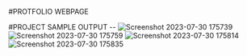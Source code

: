 #PROTFOLIO WEBPAGE

#PROJECT SAMPLE OUTPUT --
![Screenshot 2023-07-30 175739](https://github.com/Rudra267/PortfolioWebpage/assets/122002449/56bf2703-45cc-4465-8ba9-d2171f668fe8)
![Screenshot 2023-07-30 175759](https://github.com/Rudra267/PortfolioWebpage/assets/122002449/c876a95e-1dbc-4cbf-8e6c-b83d4aa6a7d8)
![Screenshot 2023-07-30 175814](https://github.com/Rudra267/PortfolioWebpage/assets/122002449/761b024d-e099-4a54-89d1-f7fd3658b360)
![Screenshot 2023-07-30 175835](https://github.com/Rudra267/PortfolioWebpage/assets/122002449/5eaeab5b-c7d3-40d3-9b8e-8e42af7f0586)


